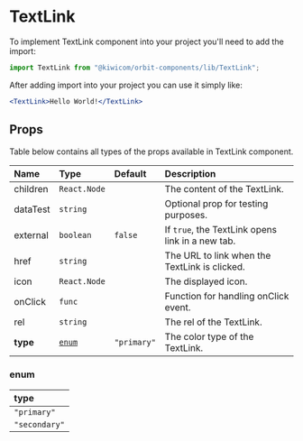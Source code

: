 # TextLink
To implement TextLink component into your project you'll need to add the import:
```jsx
import TextLink from "@kiwicom/orbit-components/lib/TextLink";
```
After adding import into your project you can use it simply like:
```jsx
<TextLink>Hello World!</TextLink>
```
## Props
Table below contains all types of the props available in TextLink component.

| Name          | Type                  | Default         | Description                      |
| :------------ | :---------------------| :-------------- | :------------------------------- |
| children      | `React.Node`          |                 | The content of the TextLink.
| dataTest      | `string`              |                 | Optional prop for testing purposes.
| external      | `boolean`             | `false`         | If `true`, the TextLink opens link in a new tab.
| href          | `string`              |                 | The URL to link when the TextLink is clicked.
| icon          | `React.Node`          |                 | The displayed icon.
| onClick       | `func`                |                 | Function for handling onClick event.
| rel           | `string`              |                 | The rel of the TextLink.
| **type**      | [`enum`](#enum)       | `"primary"`     | The color type of the TextLink.

### enum

| type          |
| :------------ |
| `"primary"`   |
| `"secondary"` |
